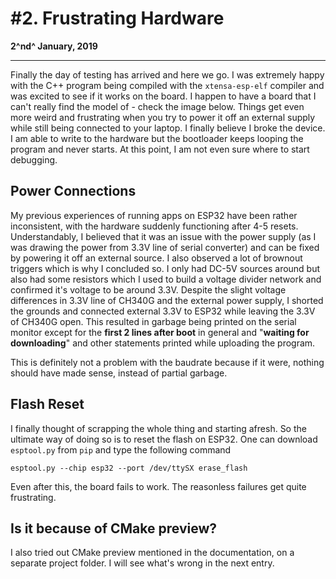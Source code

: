 # #2. Frustrating Hardware

**2^nd^ January, 2019**

------

Finally the day of testing has arrived and here we go. I was extremely happy with the C++ program being compiled with the `xtensa-esp-elf` compiler and was excited to see if it works on the board. I happen to have a board that I can't really find the model of - check the image below. Things get even more weird and frustrating when you try to power it off an external supply while still being connected to your laptop. I finally believe I broke the device. I am able to write to the hardware but the bootloader keeps looping the program and never starts. At this point, I am not even sure where to start debugging. 

## Power Connections

My previous experiences of running apps on ESP32 have been rather inconsistent, with the hardware suddenly functioning after 4-5 resets. Understandably, I believed that it was an issue with the power supply (as I was drawing the power from 3.3V line of serial converter) and can be fixed by powering it off an external source. I also observed a lot of brownout triggers which is why I concluded so. I only had DC-5V sources around but also had some resistors which I used to build a voltage divider network and confirmed it's voltage to be around 3.3V.  Despite the slight voltage differences in 3.3V line of CH340G and the external power supply, I shorted the grounds and connected external 3.3V to ESP32 while leaving the 3.3V of CH340G open. This resulted in garbage being printed on the serial monitor except for the **first 2 lines after boot** in general and "**waiting for downloading**" and other statements printed while uploading the program. 

This is definitely not a problem with the baudrate because if it were, nothing should have made sense, instead of partial garbage.

## Flash Reset

I finally thought of scrapping the whole thing and starting afresh. So the ultimate way of doing so is to reset the flash on ESP32. One can download `esptool.py` from `pip` and type the following command

```shell
esptool.py --chip esp32 --port /dev/ttySX erase_flash
```

Even after this, the board fails to work. The reasonless failures get quite frustrating.

## Is it because of CMake preview?

I also tried out CMake preview mentioned in the documentation, on a separate project folder. I will see what's wrong in the next entry.